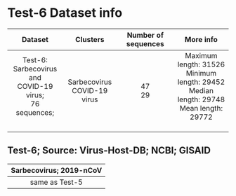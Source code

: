 # Test-6 Dataset info
| Dataset 	| Clusters 	| Number of sequences 	| More info 	|
|:---:	|:---:	|:---:	|:---:	|
| Test-6: <br>Sarbecovirus and <br>COVID-19 virus; <br>76 sequences;<br><br> 	| Sarbecovirus  <br>COVID-19 virus 	| 47 <br>29 	| Maximum length: 31526 <br>Minimum length: 29452 <br>Median length: 29748 <br>Mean length: 29772<br><br> 	|

## Test-6; Source: Virus-Host-DB; NCBI; GISAID

| Sarbecovirus; 2019-nCoV	|
|:---:	|
| same as Test-5	|
